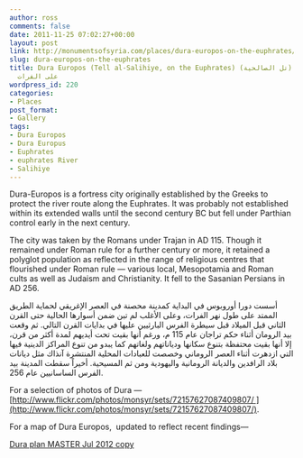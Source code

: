 ```yaml
---
author: ross
comments: false
date: 2011-11-25 07:02:27+00:00
layout: post
link: http://monumentsofsyria.com/places/dura-europos-on-the-euphrates/
slug: dura-europos-on-the-euphrates
title: Dura Europos (Tell al-Salihiye, on the Euphrates) (دورا أوروبوس (تل الصالحية
  على الفرات
wordpress_id: 220
categories:
- Places
post_format:
- Gallery
tags:
- Dura Europos
- Dura Europus
- Euphrates
- euphrates River
- Salihiye
---
```


Dura-Europos is a fortress city originally established by the Greeks to protect the river route along the Euphrates. It was probably not established within its extended walls until the second century BC but fell under Parthian control early in the next century.


The city was taken by the Romans under Trajan in AD 115. Though it remained under Roman rule for a further century or more, it retained a polyglot population as reflected in the range of religious centres that flourished under Roman rule — various local, Mesopotamia and Roman cults as well as Judaism and Christianity. It fell to the Sasanian Persians in AD 256.


أسست دورا أوروبوس في البداية كمدينة محصنة في العصر الإغريقي لحماية الطريق الممتد على طول نهر الفرات، وعلى الأغلب لم تبن ضمن أسوارها الحالية حتى القرن الثاني قبل الميلاد قبل سيطرة الفرس البارثيين عليها في بدايات القرن التالي. ثم وقعت بيد الرومان أثناء حكم تراجان عام 115 م، ورغم أنها بقيت تحت أيديهم لمدة أكثر من قرن، إلا أنها بقيت محتفظة بتنوع سكانها ودياناتهم ولغاتهم كما يبدو من تنوع المراكز الدينية فيها التي ازدهرت أثناء العصر الروماني وخصصت للعبادات المحلية المنتشرة آنذاك مثل ديانات بلاد الرافدين والديانة الرومانية واليهودية ومن ثم المسيحية. أخيراً سقطت المدينة بيد الفرس الساسانيين عام 256.


For a selection of photos of Dura — [http://www.flickr.com/photos/monsyr/sets/72157627087409807/ ](http://www.flickr.com/photos/monsyr/sets/72157627087409807/).

For a map of Dura Europos,  updated to reflect recent findings—

[Dura plan MASTER Jul 2012 copy](http://monumentsofsyria.com/wp/wp-content/uploads/Dura-plan-MASTER-Jul-2012-copy.pdf)


